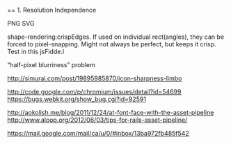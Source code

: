 == 1. Resolution Independence

PNG
SVG


shape-rendering:crispEdges. If used on individual rect(angles), they can be forced to pixel-snapping. Might not always be perfect, but keeps it crisp. Test in this jsFidde.l

 “half-pixel blurriness” problem


http://simurai.com/post/19895985870/icon-sharpness-limbo


http://code.google.com/p/chromium/issues/detail?id=54699
https://bugs.webkit.org/show_bug.cgi?id=92591


http://aokolish.me/blog/2011/12/24/at-font-face-with-the-asset-pipeline
http://www.aloop.org/2012/06/03/tips-for-rails-asset-pipeline/


https://mail.google.com/mail/ca/u/0/#inbox/13ba972fb485f542